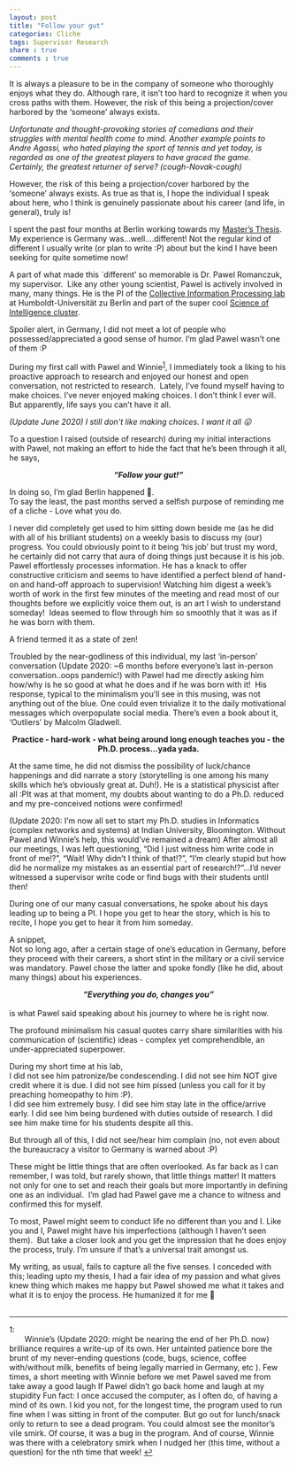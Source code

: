 ```yaml
---
layout: post
title: "Follow your gut"
categories: Cliche
tags: Supervisor Research
share : true
comments : true
---
```


It is always a pleasure to be in the company of someone who thoroughly enjoys what they do. 
Although rare, it isn’t too hard to recognize it when you cross paths with them.
However, the risk of this being a projection/cover harbored by the ‘someone’ always exists.

*Unfortunate and thought-provoking stories of comedians and their struggles with mental health come to mind. 
Another example points to Andre Agassi, who hated playing the sport of tennis and yet today, 
is regarded as one of the greatest players to have graced the game. Certainly, the greatest returner of serve? 
(cough-Novak-cough)*

However, the risk of this being a projection/cover harbored by the ‘someone’ always exists.
As true as that is, I hope the individual I speak about here, 
who I think is genuinely passionate about his career (and life, in general), truly is! 

I spent the past four months at Berlin working towards my [Master’s Thesis](https://drive.google.com/file/d/1zF-q_Jy7Zx0OV8zRDERn4ye1g-OdWggo/view?usp=sharing). 
My experience is Germany was…well….different! 
Not the regular kind of different I usually write (or plan to write :P) about 
but the kind I have been seeking for quite sometime now!

A part of what made this `different’ so memorable is Dr. Pawel Romanczuk, my supervisor. 
Like any other young scientist, Pawel is actively involved in many, many things. 
He is the PI of the [Collective Information Processing lab](http://lab.romanczuk.de/) at Humboldt-Universität zu Berlin 
and part of the super cool [Science of Intelligence cluster](https://www.scienceofintelligence.de/). 

Spoiler alert, in Germany, I did not meet a lot of people who possessed/appreciated a good sense of humor. 
I’m glad Pawel wasn’t one of them :P

During my first call with Pawel and Winnie<sup id="myfootnotelinkback">[1](#myfootnote1)</sup>, 
I immediately took a liking to his proactive approach to research and enjoyed our honest and open conversation, 
not restricted to research. 
Lately, I’ve found myself having to make choices. 
I’ve never enjoyed making choices. 
I don’t think I ever will. 
But apparently, life says you can’t have it all.

*(Update June 2020) I still don't like making choices. I want it all 😛*

To a question I raised (outside of research) during my initial interactions with Pawel, 
not making an effort to hide the fact that he’s been through it all, he says,

***<div align="center">“Follow your gut!”</div>***

In doing so, I’m glad Berlin happened 🙂.<br />
To say the least, the past months served a selfish purpose of reminding me of a cliche - Love what you do.

I never did completely get used to him sitting down beside me (as he did with all of his brilliant students) 
on a weekly basis to discuss my (our) progress.
You could obviously point to it being ‘his job’ but trust my word, 
he certainly did not carry that aura of doing things just because it is his job. 
Pawel effortlessly processes information. 
He has a knack to offer constructive criticism and seems to have identified a perfect blend of 
hand-on and hand-off approach to supervision!
Watching him digest a week’s worth of work in the first few minutes of the meeting and 
read most of our thoughts before we explicitly voice them out, is an art I wish to understand someday! 
Ideas seemed to flow through him so smoothly that it was as if he was born with them. 

A friend termed it as a state of zen!

Troubled by the near-godliness of this individual, 
my last ‘in-person’ conversation (Update 2020: ~6 months before everyone’s last in-person conversation..oops pandemic!) 
with Pawel had me directly asking him how/why is he so good at what he does and if he was born with it! 
His response, typical to the minimalism you’ll see in this musing, was not anything out of the blue. 
One could even trivialize it to the daily motivational messages which overpopulate social media. 
There’s even a book about it, ‘Outliers’ by Malcolm Gladwell.  

**<div align="center">Practice - hard-work - what being around long enough teaches you - the Ph.D. process…yada yada.</div>**

At the same time, he did not dismiss the possibility of luck/chance happenings and did narrate a story (storytelling is one among his many skills which he’s obviously great at. Duh!). He is a statistical physicist after all :PIt was at that moment, my doubts about wanting to do a Ph.D. reduced and my pre-conceived notions were confirmed!


(Update 2020: I’m now all set to start my Ph.D. studies in Informatics (complex networks and systems) at Indian University, Bloomington. Without Pawel and Winnie’s help, this would’ve remained a dream)
After almost all our meetings, I was left questioning, “Did I just witness him write code in front of me!?”, “Wait! Why didn’t I think of that!?”, “I’m clearly stupid but how did he normalize my mistakes as an essential part of research!?”…I’d never witnessed a supervisor write code or find bugs with their students until then! 

During one of our many casual conversations, he spoke about his days leading up to being a PI. 
I hope you get to hear the story, which is his to recite, I hope you get to hear it from him someday.


A snippet,<br />
Not so long ago, after a certain stage of one’s education in Germany, 
before they proceed with their careers, a short stint in the military or a civil service was mandatory. 
Pawel chose the latter and spoke fondly (like he did, about many things) about his experiences.
***<div align="center"> “Everything you do, changes you” </div>***
<br />
is what Pawel said speaking about his journey to where he is right now.

The profound minimalism his casual quotes carry share similarities with his communication of 
(scientific) ideas - complex yet comprehendible, an under-appreciated superpower.

During my short time at his lab, <br />
I did not see him patronize/be condescending. 
I did not see him NOT give credit where it is due. 
I did not see him pissed (unless you call for it by preaching homeopathy to him :P).<br/>
I did see him extremely busy. 
I did see him stay late in the office/arrive early. 
I did see him being burdened with duties outside of research. 
I did see him make time for his students despite all this.

But through all of this, I did not see/hear him complain 
(no, not even about the bureaucracy a visitor to Germany is warned about :P)

These might be little things that are often overlooked. 
As far back as I can remember, I was told, but rarely shown, that little things matter! 
It matters not only for one to set and reach their goals but more importantly in defining one as an individual. 
I’m glad had Pawel gave me a chance to witness and confirmed this for myself.

To most, Pawel might seem to conduct life no different than you and I. 
Like you and I, Pawel might have his imperfections (although I haven’t seen them). 
But take a closer look and you get the impression that he does enjoy the process, truly. 
I’m unsure if that’s a universal trait amongst us. 

My writing, as usual, fails to capture all the five senses. 
I conceded with this;
leading upto my thesis, 
I had a fair idea of my passion and what gives knew thing which makes me happy but 
Pawel showed me what it takes and what it is to enjoy the process. He humanized it for me 🙂
<br />
<br />
***

<a name="myfootnote1">1</a>: 
<br />&nbsp;&nbsp;&nbsp;&nbsp;&nbsp;&nbsp;
Winnie’s (Update 2020: might be nearing the end of her Ph.D. now) 
brilliance requires a write-up of its own. 
Her untainted patience bore the brunt of my never-ending questions 
(code, bugs, science, coffee with/without milk, benefits of being legally married in Germany, etc ). 
Few times, a short meeting with Winnie before we met Pawel saved me from  take away a good laugh 
If Pawel didn’t go back home and laugh at my stupidity
Fun fact: I once accused the computer, as I often do, of having a mind of its own. 
I kid you not, for the longest time, the program used to run fine when I was sitting in front of the computer. 
But go out for lunch/snack only to return to see a dead program. You could almost see the monitor’s vile smirk. 
Of course, it was a bug in the program. 
And of course, Winnie was there with a celebratory smirk 
when I nudged her (this time, without a question) for the nth time that week!
[↩](#myfootnotelinkback)
